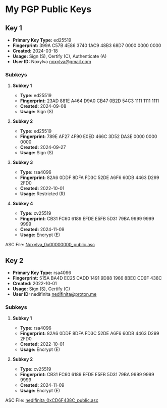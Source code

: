 # My PGP Public Keys


## Key 1

- **Primary Key Type:** ed25519
- **Fingerprint:** 399A C57B 4E86 3740 1AC9  48B3 68D7 0000 0000 0000
- **Created:** 2024-03-18
- **Usage:** Sign (S), Certify (C), Authenticate (A)
- **User ID:** Noxylva <noxylva@gmail.com>

### Subkeys

1. **Subkey 1**
   - **Type:** ed25519
   - **Fingerprint:** 23AD 881E A464 D9A0 CB47  0B2D 54C3 1111 1111 1111
   - **Created:** 2024-09-08
   - **Usage:** Sign (S)

2. **Subkey 2**
   - **Type:** ed25519
   - **Fingerprint:** 789E AF27 4F90 E0ED 466C  3D52 DA3E 0000 0000 0000
   - **Created:** 2024-09-27
   - **Usage:** Sign (S)

3. **Subkey 3**
   - **Type:** rsa4096
   - **Fingerprint:** 82A6 0DDF 8DFA FD3C 52DE  A6F6 60DB 4463 D299 2FD0
   - **Created:** 2022-10-01
   - **Usage:** Restricted (R)

4. **Subkey 4**
   - **Type:** cv25519
   - **Fingerprint:** CB31 FC60 6189 EFDE E5FB  5D31 79BA 9999 9999 9999
   - **Created:** 2024-11-09
   - **Usage:** Encrypt (E)

ASC File: [Noxylva_0x00000000_public.asc](https://github.com/undef-i/PGP/raw/master/Noxylva_0x00000000_public.asc)


## Key 2

- **Primary Key Type:** rsa4096
- **Fingerprint:** 515A BA4D EC25 CADD 1491  9D88 1966 8BEC CD6F 438C
- **Created:** 2022-10-01
- **Usage:** Sign (S), Certify (C)
- **User ID:** nedifinita <nedifinita@proton.me>

### Subkeys

1. **Subkey 1**
   - **Type:** rsa4096
   - **Fingerprint:** 82A6 0DDF 8DFA FD3C 52DE  A6F6 60DB 4463 D299 2FD0
   - **Created:** 2022-10-01
   - **Usage:** Encrypt (E)

2. **Subkey 2**
   - **Type:** cv25519
   - **Fingerprint:** CB31 FC60 6189 EFDE E5FB  5D31 79BA 9999 9999 9999
   - **Created:** 2024-11-09
   - **Usage:** Encrypt (E)

ASC File: [nedifinita_0xCD6F438C_public.asc](https://github.com/undef-i/PGP/raw/master/nedifinita_0xCD6F438C_public.asc)
